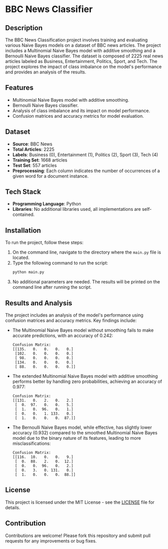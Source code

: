 # BBC News Classifier

## Description

The BBC News Classification project involves training and evaluating various Naive Bayes models on a dataset of BBC news articles. The project includes a Multinomial Naive Bayes model with additive smoothing and a Bernoulli Naive Bayes classifier. The dataset is composed of 2225 real news articles labeled as Business, Entertainment, Politics, Sport, and Tech. The project explores the impact of class imbalance on the model's performance and provides an analysis of the results.

## Features

- Multinomial Naive Bayes model with additive smoothing.
- Bernoulli Naive Bayes classifier.
- Analysis of class imbalance and its impact on model performance.
- Confusion matrices and accuracy metrics for model evaluation.

## Dataset

- **Source**: BBC News
- **Total Articles**: 2225
- **Labels**: Business (0), Entertainment (1), Politics (2), Sport (3), Tech (4)
- **Training Set**: 1668 articles
- **Test Set**: 557 articles
- **Preprocessing**: Each column indicates the number of occurrences of a given word for a document instance.

## Tech Stack

- **Programming Language**: Python
- **Libraries**: No additional libraries used, all implementations are self-contained.

## Installation

To run the project, follow these steps:

1. On the command line, navigate to the directory where the `main.py` file is located.
2. Type the following command to run the script:
   ```bash
   python main.py
   ```
3. No additional parameters are needed. The results will be printed on the command line after running the script.

## Results and Analysis

The project includes an analysis of the model's performance using confusion matrices and accuracy metrics. Key findings include:

- The Multinomial Naive Bayes model without smoothing fails to make accurate predictions, with an accuracy of 0.242:
  ```
  Confusion Matrix:
  [[135.   0.   0.   0.   0.]
   [102.   0.   0.   0.   0.]
   [ 98.   0.   0.   0.   0.]
   [134.   0.   0.   0.   0.]
   [ 88.   0.   0.   0.   0.]]
  ```

- The extended Multinomial Naive Bayes model with additive smoothing performs better by handling zero probabilities, achieving an accuracy of 0.977:
  ```
  Confusion Matrix:
  [[131.   0.   2.   0.   2.]
   [  0.  97.   0.   0.   5.]
   [  1.   0.  96.   0.   1.]
   [  0.   0.   1. 133.   0.]
   [  1.   0.   0.   0.  87.]]
  ```

- The Bernoulli Naive Bayes model, while effective, has slightly lower accuracy (0.932) compared to the smoothed Multinomial Naive Bayes model due to the binary nature of its features, leading to more misclassifications:
  ```
  Confusion Matrix:
  [[116.  10.   0.   0.   9.]
   [  0.  88.   2.   0.  12.]
   [  0.   0.  96.   0.   2.]
   [  0.   3.   0. 131.   0.]
   [  1.   0.   0.   0.  88.]]
  ```

## License

This project is licensed under the MIT License - see the [LICENSE](LICENSE) file for details.

## Contribution

Contributions are welcome! Please fork this repository and submit pull requests for any improvements or bug fixes.
